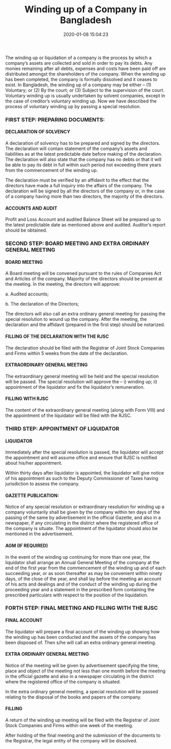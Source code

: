 ﻿---
layout: post
title: "Winding up of a Company in Bangladesh"
date:  2020-01-08 15:04:23
categories: [Company-law]
tags: [Company-law]
image: https://page.hassan.com.bd/assets/img/8.jpg 
---

The winding up or liquidation of a company is the process by which a company’s assets are collected and sold in order to pay its debts. Any monies remaining after all debts, expenses and costs have been paid off are distributed amongst the shareholders of the company. When the winding up has been completed, the company is formally dissolved and it ceases to exist. In Bangladesh, the winding up of a company may be either – (1) Voluntary; or (2) By the court; or (3) Subject to the supervision of the court. Voluntary winding up is usually undertaken by solvent companies, except in the case of creditor’s voluntary winding up. Now we have described the process of voluntary winding up by passing a special resolution.

### FIRST STEP: PREPARING DOCUMENTS:

#### DECLARATION OF SOLVENCY

A declaration of solvency has to be prepared and signed by the directors. The declaration will contain statement of the company’s assets and liabilities as at the latest predictable date before making of the declaration. The declaration will also state that the company has no debts or that it will be able to pay its debt in full within such period not exceeding there years from the commencement of the winding up.

The declaration must be verified by an affidavit to the effect that the directors have made a full inquiry into the affairs of the company. The declaration will be signed by all the directors of the company or, in the case of a company having more than two directors, the majority of the directors.

#### ACCOUNTS AND AUDIT

Profit and Loss Account and audited Balance Sheet will be prepared up to the latest predictable date as mentioned above and audited. Auditor’s report should be obtained.

### SECOND STEP: BOARD MEETING AND EXTRA ORDINARY GENERAL MEETING

#### BOARD MEETING

A Board meeting will be convened pursuant to the rules of Companies Act and Articles of the company. Majority of the directors should be present at the meeting. In the meeting, the directors will approve:

a. Audited accounts;

b. The declaration of the Directors;

The directors will also call an extra ordinary general meeting for passing the special resolution to wound up the company. After the meeting, the declaration and the affidavit (prepared in the first step) should be notarized.

#### FILLING OF THE DECLARATION WITH THE RJSC

The declaration should be filed with the Registrar of Joint Stock Companies and Firms within 5 weeks from the date of the declaration.

#### EXTRAORDINARY GENERAL MEETING

The extraordinary general meeting will be held and the special resolution will be passed. The special resolution will approve the – i) winding up; ii) appointment of the liquidator and fix the liquidator’s remuneration.

#### FILLING WITH RJSC

The content of the extraordinary general meeting (along with Form VIII) and the appointment of the liquidator will be filed with the RJSC.

### THIRD STEP: APPOINTMENT OF LIQUIDATOR

#### LIQUIDATOR

Immediately after the special resolution is passed, the liquidator will accept the appointment and will assume office and ensure that RJSC is notified about his/her appointment.

Within thirty days after liquidator is appointed, the liquidator will give notice of his appointment as such to the Deputy Commissioner of Taxes having jurisdiction to assess the company.

#### GAZETTE PUBLICATION:

Notice of any special resolution or extraordinary resolution for winding up a company voluntarily shall be given by the company within ten days of the passing of the same by advertisement in the official Gazette, and also in a newspaper, if any circulating in the district where the registered office of the company is situate. The appointment of the liquidator should also be mentioned in the advertisement.

#### AGM (IF REQUIRED)

In the event of the winding up continuing for more than one year, the liquidator shall arrange an Annual General Meeting of the company at the end of the first year from the commencement of the winding up and of each succeeding year, or as soon thereafter as may be convenient within ninety days, of the close of the year, and shall lay before the meeting an account of his acts and dealings and of the conduct of the winding up during the proceeding year and a statement in the prescribed form containing the prescribed particulars with respect to the position of the liquidation.

### FORTH STEP: FINAL MEETING AND FILLING WITH THE RJSC

#### FINAL ACCOUNT

The liquidator will prepare a final account of the winding up showing how the winding up has been conducted and the assets of the company has been disposed of. Then s/he will call an extra ordinary general meeting.

#### EXTRA ORDINARY GENERAL MEETING

Notice of the meeting will be given by advertisement specifying the time, place and object of the meeting not less than one month before the meeting in the official gazette and also in a newspaper circulating in the district where the registered office of the company is situated.

In the extra ordinary general meeting, a special resolution will be passed relating to the disposal of the books and papers of the company.

#### FILLING

A return of the winding up meeting will be filed with the Registrar of Joint Stock Companies and Firms within one week of the meeting.

After holding of the final meeting and the submission of the documents to the Registrar, the legal entity of the company will be dissolved.





